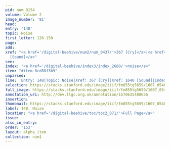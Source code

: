 ```yaml
---
pid: num_0154
volume: Volume 2
image_number: '81'
head:
entry: '148'
topic: Noise
first_letter: 126-150
page:
add:
xref: "<a href='/digital-beehive/num2/num_0437/'>367 [Cry]</a>|<a href='/digital-beehive/num7/num_2497/'>1640
  [Sound]</a>"
see:
index: "<a href='/digital-beehive/index3/index_2680/'>noise</a>"
item: "#item-8cd88f3b9"
unparsed:
line: 'Entry: 148|Topic: Noise|Xref: 367 [Cry]|Xref: 1640 [Sound]|Index: noise|#item-8cd88f3b9'
selection: https://stacks.stanford.edu/image/iiif/fm855tg5659/1607_0548/288,3567,3065,570/full/0/default.jpg
full_image: https://stacks.stanford.edu/image/iiif/fm855tg5659/1607_0548/full/full/0/default.jpg
annotation_uri: http://dev.llgc.org.uk/annotation/1570635488656
insertion:
thumbnail: https://stacks.stanford.edu/image/iiif/fm855tg5659/1607_0548/288,3567,600,180/250,/0/default.jpg
label: 148. Noise
location: "<a href='/digital-beehive/toc/toc2_071/'>Full Page</a>"
issue:
also_in_entry:
order: '153'
layout: alpha_item
collection: num1
---
```

